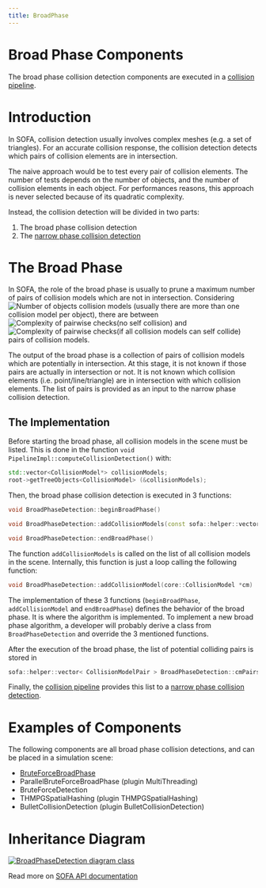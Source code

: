 ```yaml
---
title: BroadPhase
---
```


Broad Phase Components
======================

The broad phase collision detection components are executed in a [collision pipeline](https://www.sofa-framework.org/community/doc/using-sofa/components/collisions/pipelines/collisionpipeline).

Introduction
============

In SOFA, collision detection usually involves complex meshes (e.g. a set of triangles).
For an accurate collision response, the collision detection detects which pairs of collision elements are in intersection.

The naive approach would be to test every pair of collision elements.
The number of tests depends on the number of objects, and the number of collision elements in each object.
For performances reasons, this approach is never selected because of its quadratic complexity.

Instead, the collision detection will be divided in two parts:

1. The broad phase collision detection
2. The [narrow phase collision detection](https://www.sofa-framework.org/community/doc/using-sofa/components/collisions/narrowphases/narrowphase)

The Broad Phase
===============

In SOFA, the role of the broad phase is usually to prune a maximum number of pairs of collision models which are not in intersection.
Considering <img class="latex" src="https://latex.codecogs.com/png.latex?n" title="Number of objects" /> collision models (usually there are more than one collision model per object), there are between <img class="latex" src="https://latex.codecogs.com/png.latex?n*(n-1)/2" title="Complexity of pairwise checks" />(no self collision) and <img class="latex" src="https://latex.codecogs.com/png.latex?n^2/2" title="Complexity of pairwise checks" />(if all collision models can self collide) pairs of collision models.

The output of the broad phase is a collection of pairs of collision models which are potentially in intersection.
At this stage, it is not known if those pairs are actually in intersection or not.
It is not known which collision elements (i.e. point/line/triangle) are in intersection with which collision elements.
The list of pairs is provided as an input to the narrow phase collision detection.

The Implementation
------------------

Before starting the broad phase, all collision models in the scene must be listed. This is done in the function ```void PipelineImpl::computeCollisionDetection()```  with:
```cpp
std::vector<CollisionModel*> collisionModels;
root->getTreeObjects<CollisionModel> (&collisionModels);
```

Then, the broad phase collision detection is executed in 3 functions:

```cpp
void BroadPhaseDetection::beginBroadPhase()
```

```cpp
void BroadPhaseDetection::addCollisionModels(const sofa::helper::vector<core::CollisionModel *>& v)
```

```cpp
void BroadPhaseDetection::endBroadPhase()
```

The function `addCollisionModels` is called on the list of all collision models in the scene.
Internally, this function is just a loop calling the following function:
```cpp
void BroadPhaseDetection::addCollisionModel(core::CollisionModel *cm)
```

The implementation of these 3 functions (`beginBroadPhase`, `addCollisionModel` and `endBroadPhase`) defines the behavior of the broad phase.
It is where the algorithm is implemented.
To implement a new broad phase algorithm, a developer will probably derive a class from `BroadPhaseDetection` and override the 3 mentioned functions.

After the execution of the broad phase, the list of potential colliding pairs is stored in
```cpp
sofa::helper::vector< CollisionModelPair > BroadPhaseDetection::cmPairs;
```
Finally, the [collision pipeline](https://www.sofa-framework.org/community/doc/using-sofa/components/collisions/pipelines/collisionpipeline) provides this list to a [narrow phase collision detection](https://www.sofa-framework.org/community/doc/using-sofa/components/collisions/narrowphases/narrowphase).

Examples of Components
======================

The following components are all broad phase collision detections, and can be placed in a simulation scene:

- [BruteForceBroadPhase](https://www.sofa-framework.org/community/doc/using-sofa/components/collisions/broadphases/bruteforcebroadphase)
- ParallelBruteForceBroadPhase (plugin MultiThreading)
- BruteForceDetection
- THMPGSpatialHashing (plugin THMPGSpatialHashing)
- BulletCollisionDetection (plugin BulletCollisionDetection)

Inheritance Diagram
===================

<a href="https://www.sofa-framework.org/api/master/sofa/html/classsofa_1_1core_1_1collision_1_1_broad_phase_detection.html">
<img src="https://www.sofa-framework.org/api/master/sofa/html/classsofa_1_1core_1_1collision_1_1_broad_phase_detection__inherit__graph.png" title="BroadPhaseDetection diagram class"/>
</a>

Read more on [SOFA API documentation](https://www.sofa-framework.org/api/master/sofa/html/classsofa_1_1core_1_1collision_1_1_broad_phase_detection.html)
